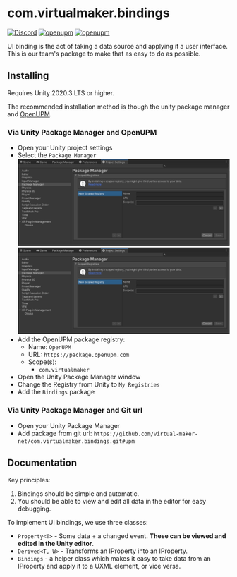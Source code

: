 # com.virtualmaker.bindings

[![Discord](https://img.shields.io/discord/855294214065487932.svg?label=&logo=discord&logoColor=ffffff&color=7389D8&labelColor=6A7EC2)](https://discord.gg/xQgMW9ufN4) [![openupm](https://img.shields.io/npm/v/com.virtualmaker.bindings?label=openupm&registry_uri=https://package.openupm.com)](https://openupm.com/packages/com.virtualmaker.bindings/) [![openupm](https://img.shields.io/badge/dynamic/json?color=brightgreen&label=downloads&query=%24.downloads&suffix=%2Fmonth&url=https%3A%2F%2Fpackage.openupm.com%2Fdownloads%2Fpoint%2Flast-month%2Fcom.virtualmaker.bindings)](https://openupm.com/packages/com.virtualmaker.bindings/)

UI binding is the act of taking a data source and applying it a user interface. This is our team's package to make that as easy to do as possible.

## Installing

Requires Unity 2020.3 LTS or higher.

The recommended installation method is though the unity package manager and [OpenUPM](https://openupm.com/packages/com.virtualmaker.bindings).

### Via Unity Package Manager and OpenUPM

- Open your Unity project settings
- Select the `Package Manager`
![scoped-registries](images/package-manager-scopes.png)
![scoped-registries](images/package-manager-scopes.png)
- Add the OpenUPM package registry:
  - Name: `OpenUPM`
  - URL: `https://package.openupm.com`
  - Scope(s):
    - `com.virtualmaker`
- Open the Unity Package Manager window
- Change the Registry from Unity to `My Registries`
- Add the `Bindings` package

### Via Unity Package Manager and Git url

- Open your Unity Package Manager
- Add package from git url: `https://github.com/virtual-maker-net/com.virtualmaker.bindings.git#upm`

## Documentation

Key principles:
  1. Bindings should be simple and automatic.
  2. You should be able to view and edit all data in the editor for easy debugging.

To implement UI bindings, we use three classes:
- `Property<T>` - Some data + a changed event. **These can be viewed and edited in the Unity editor**.
- `Derived<T, W>` - Transforms an IProperty<T> into an IProperty<W>.
- `Bindings` - a helper class which makes it easy to take data from an IProperty<T> and apply it to a UXML element, or vice versa.